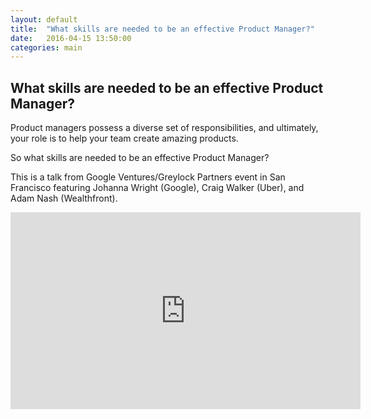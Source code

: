 ```yaml
---
layout: default
title:  "What skills are needed to be an effective Product Manager?"
date:   2016-04-15 13:50:00
categories: main
---
```


<h2><span>What skills are needed to be an effective Product Manager?</span></h2>

Product managers possess a diverse set of responsibilities, and ultimately, your role is to help your team create amazing products.

So what skills are needed to be an effective Product Manager?

This is a talk from Google Ventures/Greylock Partners event in San Francisco featuring Johanna Wright (Google), Craig Walker (Uber), and Adam Nash (Wealthfront).

<div class="video-container"><iframe width="560" height="315" src="https://www.youtube.com/embed/RNmOml4thdw?rel=0&amp;showinfo=0" frameborder="0" allowfullscreen></iframe></div>


